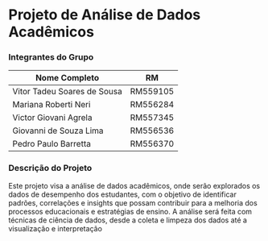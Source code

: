 # Projeto de Análise de Dados Acadêmicos

### Integrantes do Grupo

| Nome Completo                | RM      |
|------------------------------|---------|
| Vitor Tadeu Soares de Sousa  | RM559105|
| Mariana Roberti Neri         | RM556284|
| Victor Giovani Agrela        | RM557345|
| Giovanni de Souza Lima       | RM556536|
| Pedro Paulo Barretta         | RM556370|

### Descrição do Projeto
Este projeto visa a análise de dados acadêmicos, onde serão explorados os dados de desempenho dos estudantes, com o objetivo de identificar padrões, correlações e insights que possam contribuir para a melhoria dos processos educacionais e estratégias de ensino. A análise será feita com técnicas de ciência de dados, desde a coleta e limpeza dos dados até a visualização e interpretação
